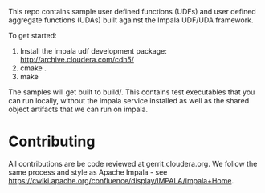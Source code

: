This repo contains sample user defined functions (UDFs) and user defined aggregate functions (UDAs) built against the Impala UDF/UDA framework.

To get started:

1. Install the impala udf development package: <http://archive.cloudera.com/cdh5/>
2. cmake .
3. make

The samples will get built to build/. This contains test executables that you can run locally, without the impala service installed as well as the shared object artifacts that we can run on impala.

Contributing
============
All contributions are be code reviewed at gerrit.cloudera.org. We follow the same process
and style as Apache Impala - see
https://cwiki.apache.org/confluence/display/IMPALA/Impala+Home.
